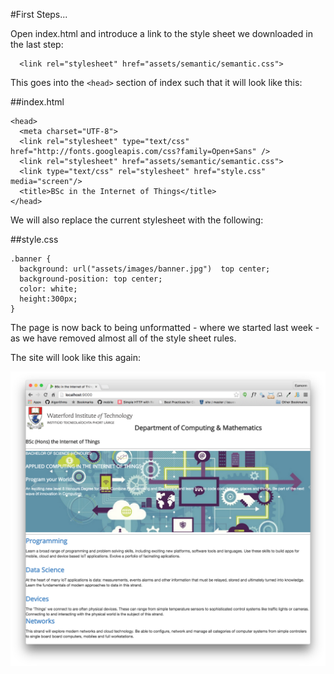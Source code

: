 #First Steps...

Open index.html and introduce a link to the style sheet we downloaded in the last step:

~~~
  <link rel="stylesheet" href="assets/semantic/semantic.css">
~~~

This goes into the `<head>` section of index such that it will look like this:

##index.html

~~~
<head>
  <meta charset="UTF-8">
  <link rel="stylesheet" type="text/css" href="http://fonts.googleapis.com/css?family=Open+Sans" />
  <link rel="stylesheet" href="assets/semantic/semantic.css">
  <link type="text/css" rel="stylesheet" href="style.css" media="screen"/>
  <title>BSc in the Internet of Things</title>
</head>
~~~

We will also replace the current stylesheet with the following:


##style.css

~~~
.banner {
  background: url("assets/images/banner.jpg")  top center;
  background-position: top center;
  color: white;
  height:300px;
}
~~~

The page is now back to being unformatted - where we started last week - as we have removed almost all of the style sheet rules.

The site will look like this again:

![](img/01.png)
